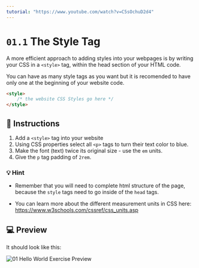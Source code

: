 ```yaml
---
tutorial: "https://www.youtube.com/watch?v=C5sOchuD2d4"
---
```


# `01.1` The Style Tag

A more efficient approach to adding styles into your webpages is by writing your CSS in a `<style>` tag, within the head section of your HTML code.

You can have as many style tags as you want but it is recomended to have only one at the beginning of your website code.

```HTML
<style>
    /* the website CSS Styles go here */
</style>
```

## 📝 Instructions

1. Add a `<style>` tag into your website
2. Using CSS properties select all `<p>` tags to turn their text color to blue.
3. Make the font (text) twice its original size - use the `em` units. 
4. Give the `p` tag padding of `2rem`.

### 💡 Hint

- Remember that you will need to complete html structure of the page, because the `style` tags need to go inside of the `head` tags.

- You can learn more about the different measurement units in CSS here:
https://www.w3schools.com/cssref/css_units.asp


## 💻 Preview

It should look like this:

![01 Hello World Exercise Preview](https://github.com/4GeeksAcademy/css-tutorial-exercises-course/blob/master/.learn/assets/01.1-1.png?raw=true)
